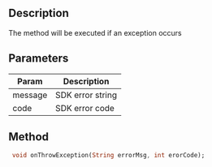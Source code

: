 ## Description

The method will be executed if an exception occurs

## Parameters

| Param   | Description      |
| ------- | ---------------- |
| message | SDK error string |
| code    | SDK error code   |

## Method

```dart
 void onThrowException(String errorMsg, int erorCode);
```
